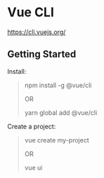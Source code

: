 # Vue CLI

https://cli.vuejs.org/

## Getting Started
Install:
> npm install -g @vue/cli
> 
> OR
>
> yarn global add @vue/cli

Create a project:
> vue create my-project
>
> OR
> 
> vue ui
